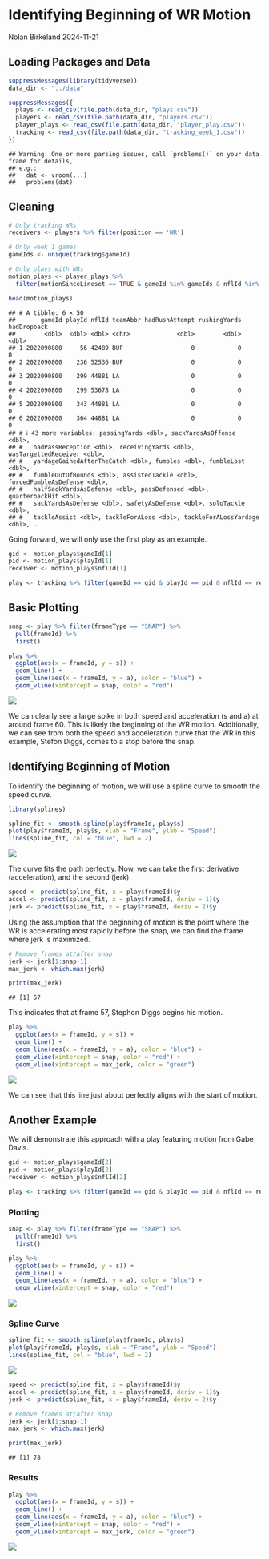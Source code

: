 Identifying Beginning of WR Motion
================
Nolan Birkeland
2024-11-21

## Loading Packages and Data

``` r
suppressMessages(library(tidyverse))
data_dir <- "../data"

suppressMessages({
  plays <- read_csv(file.path(data_dir, "plays.csv"))
  players <- read_csv(file.path(data_dir, "players.csv"))
  player_plays <- read_csv(file.path(data_dir, "player_play.csv"))
  tracking <- read_csv(file.path(data_dir, "tracking_week_1.csv"))
})
```

    ## Warning: One or more parsing issues, call `problems()` on your data frame for details,
    ## e.g.:
    ##   dat <- vroom(...)
    ##   problems(dat)

## Cleaning

``` r
# Only tracking WRs
receivers <- players %>% filter(position == 'WR')

# Only week 1 games
gameIds <- unique(tracking$gameId)

# Only plays with WRs
motion_plays <- player_plays %>%
  filter(motionSinceLineset == TRUE & gameId %in% gameIds & nflId %in% receivers$nflId)

head(motion_plays)
```

    ## # A tibble: 6 × 50
    ##       gameId playId nflId teamAbbr hadRushAttempt rushingYards hadDropback
    ##        <dbl>  <dbl> <dbl> <chr>             <dbl>        <dbl>       <dbl>
    ## 1 2022090800     56 42489 BUF                   0            0           0
    ## 2 2022090800    236 52536 BUF                   0            0           0
    ## 3 2022090800    299 44881 LA                    0            0           0
    ## 4 2022090800    299 53678 LA                    0            0           0
    ## 5 2022090800    343 44881 LA                    0            0           0
    ## 6 2022090800    364 44881 LA                    0            0           0
    ## # ℹ 43 more variables: passingYards <dbl>, sackYardsAsOffense <dbl>,
    ## #   hadPassReception <dbl>, receivingYards <dbl>, wasTargettedReceiver <dbl>,
    ## #   yardageGainedAfterTheCatch <dbl>, fumbles <dbl>, fumbleLost <dbl>,
    ## #   fumbleOutOfBounds <dbl>, assistedTackle <dbl>, forcedFumbleAsDefense <dbl>,
    ## #   halfSackYardsAsDefense <dbl>, passDefensed <dbl>, quarterbackHit <dbl>,
    ## #   sackYardsAsDefense <dbl>, safetyAsDefense <dbl>, soloTackle <dbl>,
    ## #   tackleAssist <dbl>, tackleForALoss <dbl>, tackleForALossYardage <dbl>, …

Going forward, we will only use the first play as an example.

``` r
gid <- motion_plays$gameId[1]
pid <- motion_plays$playId[1]
receiver <- motion_plays$nflId[1]

play <- tracking %>% filter(gameId == gid & playId == pid & nflId == receiver)
```

## Basic Plotting

``` r
snap <- play %>% filter(frameType == "SNAP") %>%
  pull(frameId) %>%
  first()

play %>%
  ggplot(aes(x = frameId, y = s)) +
  geom_line() +
  geom_line(aes(x = frameId, y = a), color = "blue") + 
  geom_vline(xintercept = snap, color = "red")
```

![](determining_motion_start_files/figure-gfm/unnamed-chunk-4-1.png)<!-- -->

We can clearly see a large spike in both speed and acceleration (s and
a) at around frame 60. This is likely the beginning of the WR motion.
Additionally, we can see from both the speed and acceleration curve that
the WR in this example, Stefon Diggs, comes to a stop before the snap.

## Identifying Beginning of Motion

To identify the beginning of motion, we will use a spline curve to
smooth the speed curve.

``` r
library(splines)

spline_fit <- smooth.spline(play$frameId, play$s)
plot(play$frameId, play$s, xlab = "Frame", ylab = "Speed")
lines(spline_fit, col = "blue", lwd = 2)
```

![](determining_motion_start_files/figure-gfm/unnamed-chunk-5-1.png)<!-- -->

The curve fits the path perfectly. Now, we can take the first derivative
(acceleration), and the second (jerk).

``` r
speed <- predict(spline_fit, x = play$frameId)$y
accel <- predict(spline_fit, x = play$frameId, deriv = 1)$y
jerk <- predict(spline_fit, x = play$frameId, deriv = 2)$y
```

Using the assumption that the beginning of motion is the point where the
WR is accelerating most rapidly before the snap, we can find the frame
where jerk is maximized.

``` r
# Remove frames at/after snap
jerk <- jerk[1:snap-1]
max_jerk <- which.max(jerk)

print(max_jerk)
```

    ## [1] 57

This indicates that at frame 57, Stephon Diggs begins his motion.

``` r
play %>%
  ggplot(aes(x = frameId, y = s)) +
  geom_line() +
  geom_line(aes(x = frameId, y = a), color = "blue") + 
  geom_vline(xintercept = snap, color = "red") +
  geom_vline(xintercept = max_jerk, color = "green")
```

![](determining_motion_start_files/figure-gfm/unnamed-chunk-8-1.png)<!-- -->

We can see that this line just about perfectly aligns with the start of
motion.

## Another Example

We will demonstrate this approach with a play featuring motion from Gabe
Davis.

``` r
gid <- motion_plays$gameId[2]
pid <- motion_plays$playId[2]
receiver <- motion_plays$nflId[2]

play <- tracking %>% filter(gameId == gid & playId == pid & nflId == receiver)
```

### Plotting

``` r
snap <- play %>% filter(frameType == "SNAP") %>%
  pull(frameId) %>%
  first()

play %>%
  ggplot(aes(x = frameId, y = s)) +
  geom_line() +
  geom_line(aes(x = frameId, y = a), color = "blue") + 
  geom_vline(xintercept = snap, color = "red")
```

![](determining_motion_start_files/figure-gfm/unnamed-chunk-10-1.png)<!-- -->

### Spline Curve

``` r
spline_fit <- smooth.spline(play$frameId, play$s)
plot(play$frameId, play$s, xlab = "Frame", ylab = "Speed")
lines(spline_fit, col = "blue", lwd = 2)
```

![](determining_motion_start_files/figure-gfm/unnamed-chunk-11-1.png)<!-- -->

``` r
speed <- predict(spline_fit, x = play$frameId)$y
accel <- predict(spline_fit, x = play$frameId, deriv = 1)$y
jerk <- predict(spline_fit, x = play$frameId, deriv = 2)$y

# Remove frames at/after snap
jerk <- jerk[1:snap-1]
max_jerk <- which.max(jerk)

print(max_jerk)
```

    ## [1] 78

### Results

``` r
play %>%
  ggplot(aes(x = frameId, y = s)) +
  geom_line() +
  geom_line(aes(x = frameId, y = a), color = "blue") + 
  geom_vline(xintercept = snap, color = "red") +
  geom_vline(xintercept = max_jerk, color = "green")
```

![](determining_motion_start_files/figure-gfm/unnamed-chunk-12-1.png)<!-- -->
